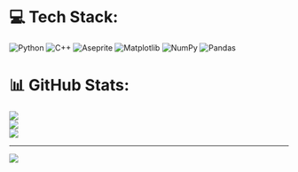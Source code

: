 
# 💻 Tech Stack:
![Python](https://img.shields.io/badge/python-3670A0?style=for-the-badge&logo=python&logoColor=ffdd54) ![C++](https://img.shields.io/badge/c++-%2300599C.svg?style=for-the-badge&logo=c%2B%2B&logoColor=white) ![Aseprite](https://img.shields.io/badge/Aseprite-FFFFFF?style=for-the-badge&logo=Aseprite&logoColor=#7D929E) ![Matplotlib](https://img.shields.io/badge/Matplotlib-%23ffffff.svg?style=for-the-badge&logo=Matplotlib&logoColor=black) ![NumPy](https://img.shields.io/badge/numpy-%23013243.svg?style=for-the-badge&logo=numpy&logoColor=white) ![Pandas](https://img.shields.io/badge/pandas-%23150458.svg?style=for-the-badge&logo=pandas&logoColor=white)
# 📊 GitHub Stats:
![](https://github-readme-stats.vercel.app/api?username=Nicehomosapiens&theme=dark&hide_border=false&include_all_commits=false&count_private=false)<br/>
![](https://github-readme-streak-stats.herokuapp.com/?user=Nicehomosapiens&theme=dark&hide_border=false)<br/>
![](https://github-readme-stats.vercel.app/api/top-langs/?username=Nicehomosapiens&theme=dark&hide_border=false&include_all_commits=false&count_private=false&layout=compact)

---
[![](https://visitcount.itsvg.in/api?id=Nicehomosapiens&icon=0&color=0)](https://visitcount.itsvg.in)

<!-- Proudly created with GPRM ( https://gprm.itsvg.in ) -->
